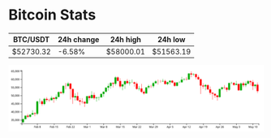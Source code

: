 # Bitcoin Stats

BTC/USDT|24h change|24h high|24h low|
|---|---|---|---|
|$52730.32|-6.58%|$58000.01|$51563.19|

<img src="./chart.svg">
